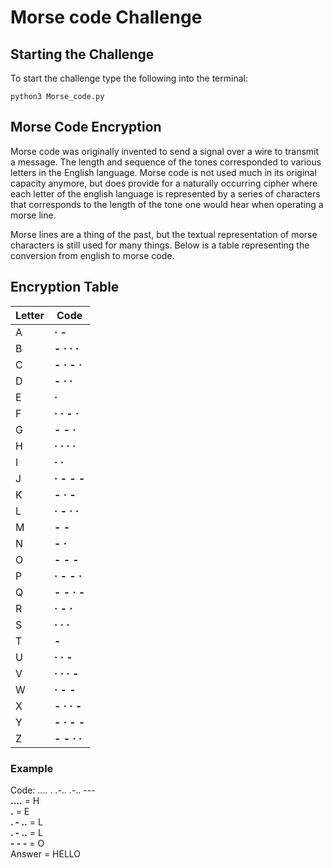 # Morse code Challenge

## Starting the Challenge

To start the challenge type the following into the terminal:

```language-shell
python3 Morse_code.py
```

## Morse Code Encryption

Morse code was originally invented to send a signal over a wire to transmit a message. The length and sequence of the
tones corresponded to various letters in the English language. Morse code is not used much in its original capacity
anymore, but does provide for a naturally occurring cipher where each letter of the english language is represented by a
series of characters that corresponds to the length of the tone one would hear when operating a morse line.

Morse lines are a thing of the past, but the textual representation of morse characters is still used for many things. Below is a table representing the conversion from english to morse code.
## Encryption Table

|  Letter   | Code  |
|  ----  | ----  |
| A  | **· -** |
| B  | **- · · ·** |
| C  | **- · - ·** |
| D  | **- · ·** |
| E  | **·** |
| F  | **· · - ·** |
| G  | **- - ·** |
| H  | **· · · ·** |
| I  | **· ·** |
| J  | **· - - -** |
| K  | **- · -** |
| L  | **· - · ·** |
| M  | **- -** |
| N  | **- ·** |
| O  | **- - -** |
| P  | **· - - ·** |
| Q  | **- - · -** |
| R  | **· - ·** |
| S  | **· · ·** |
| T  | **-** |
| U  | **· · -** |
| V  | **· · · -** |
| W  | **· - -** |
| X  | **- · · -** |
| Y  | **- · - -** |
| Z  | **- - · ·** |

### Example
Code: .... . .-.. .-.. ---  
**....** = H  
**.** = E  
**. - ..** = L  
**. - ..** = L  
**- - -** = O  
Answer = HELLO